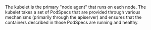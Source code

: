 The kubelet is the primary "node agent" that runs on each node.
The kubelet takes a set of PodSpecs that are provided through various mechanisms (primarily through the apiserver) and ensures that the containers described in those PodSpecs are running and healthy.
